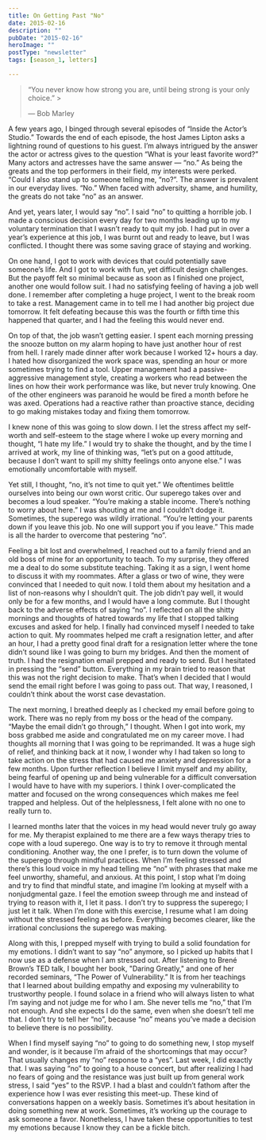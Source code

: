 ```yaml
---
title: On Getting Past "No"
date: 2015-02-16
description: ""
pubDate: "2015-02-16"
heroImage: ""
postType: "newsletter"
tags: [season_1, letters]

---
```



> “You never know how strong you are, until being strong is your only choice.” >
>
> — Bob Marley

A few years ago, I binged through several episodes of “Inside the Actor’s Studio.” Towards the end of each episode, the host James Lipton asks a lightning round of questions to his guest. I’m always intrigued by the answer the actor or actress gives to the question “What is your least favorite word?” Many actors and actresses have the same answer — “no.” As being the  greats and the top performers in their field, my interests were perked. “Could I also stand up to someone telling me, “no?”. The answer is prevalent in our everyday lives. “No.” When faced with adversity, shame, and humility, the greats do not take “no” as an answer.

And yet, years later, I would say “no”. I said “no” to quitting a horrible job. I made a conscious decision every day for two months leading up to my voluntary termination that I wasn’t ready to quit my job. I had put in over a year’s experience at this job, I was burnt out and ready to leave, but I was conflicted. I thought there was some saving grace of staying and working.

On one hand, I got to work with devices that could potentially save someone’s life. And I got to work with fun, yet difficult design challenges. But the payoff felt so minimal because as soon as I finished one project, another one would follow suit. I had no satisfying feeling of having a job well done. I remember after completing a huge project, I went to the break room to take a rest. Management came in to tell me I had another big project due tomorrow. It felt defeating because this was the fourth or fifth time this happened that quarter, and I had the feeling this would never end.

On top of that, the job wasn’t getting easier. I spent each morning pressing the snooze button on my alarm hoping to have just another hour of rest from hell. I rarely made dinner after work because I worked 12+ hours a day. I hated how disorganized the work space was, spending an hour or more sometimes trying to find a tool. Upper management had a passive-aggressive management style, creating a workers who read between the lines on how their work performance was like, but never truly knowing. One of the other engineers was paranoid he would be fired a month before he was axed. Operations had a reactive rather than proactive stance, deciding to go making mistakes today and fixing them tomorrow.

I knew none of this was going to slow down. I let the stress affect my self-worth and self-esteem to the stage where I woke up every morning and thought, “I hate my life.” I would try to shake the thought, and by the time I arrived at work, my line of thinking was, “let’s put on a good attitude, because I don’t want to spill my shitty feelings onto anyone else.” I was emotionally uncomfortable with myself.

Yet still, I thought, “no, it’s not time to quit yet.” We oftentimes belittle ourselves into being our own worst critic. Our superego takes over and becomes a loud speaker. “You’re making a stable income. There’s nothing to worry about here.” I was shouting at me and I couldn’t dodge it. Sometimes, the superego was wildly irrational. “You’re letting your parents down if you leave this job. No one will support you if you leave.” This made is all the harder to overcome that pestering “no”.

Feeling a bit lost and overwhelmed, I reached out to a family friend and an old boss of mine for an opportunity to teach. To my surprise, they offered me a deal to do some substitute teaching. Taking it as a sign, I went home to discuss it with my roommates. After a glass or two of wine, they were convinced that I needed to quit now. I told them about my hesitation and a list of non-reasons why I shouldn’t quit. The job didn’t pay well, it would only be for a few months, and I would have a long commute. But I thought back to the adverse effects of saying “no”. I reflected on all the shitty mornings and thoughts of hatred towards my life that I stopped talking excuses and asked for help. I finally had convinced myself I needed to take action to quit. My roommates helped me craft a resignation letter, and after an hour, I had a pretty good final draft for a resignation letter where the tone didn’t sound like I was going to burn my bridges. And then the moment of truth. I had the resignation email prepped and ready to send. But I hesitated in pressing the “send” button. Everything in my brain tried to reason that this was not the right decision to make. That’s when I decided that I would send the email right before I was going to pass out. That way, I reasoned, I couldn’t think about the worst case devastation.

The next morning, I breathed deeply as I checked my email before going to work. There was no reply from my boss or the head of the company. “Maybe the email didn’t go through,” I thought. When I got into work, my boss grabbed me aside and congratulated me on my career move. I had thoughts all morning that I was going to be reprimanded. It was a huge sigh of relief, and thinking back at it now, I wonder why I had taken so long to take action on the stress that had caused me anxiety and depression for a few months. Upon further reflection I believe I limit myself and my ability, being fearful of opening up and being vulnerable for a difficult conversation I would have to have with my superiors. I think I over-complicated the matter and focused on the wrong consequences which makes me feel trapped and helpless. Out of the helplessness, I felt alone with no one to really turn to.

I learned months later that the voices in my head would never truly go away for me. My therapist explained to me there are a few ways therapy tries to cope with a loud superego. One way is to try to remove it through mental conditioning. Another way, the one I prefer, is to turn down the volume of the superego through mindful practices. When I’m feeling stressed and there’s this loud voice in my head telling me “no” with phrases that make me feel unworthy, shameful, and anxious. At this point, I stop what I’m doing and try to find that mindful state, and imagine I’m looking at myself with a nonjudgmental gaze. I feel the emotion sweep through me and instead of trying to reason with it, I let it pass. I don’t try to suppress the superego; I just let it talk. When I’m done with this exercise, I resume what I am doing without the stressed feeling as before. Everything becomes clearer, like the irrational conclusions the superego was making.

Along with this, I prepped myself with trying to build a solid foundation for my emotions. I didn’t want to say “no” anymore, so I picked up habits that I now use as a defense when I am stressed out. After listening to Brené Brown’s TED talk, I bought her book, "Daring Greatly," and one of her recorded seminars, “The Power of Vulnerability.” It is from her teachings that I learned about building empathy and exposing my vulnerability to trustworthy people. I found solace in a friend who will always listen to what I’m saying and not judge me for who I am. She never tells me “no,” that I’m not enough. And she expects I do the same, even when she doesn’t tell me that. I don’t try to tell her “no”, because “no” means you’ve made a decision to believe there is no possibility.

When I find myself saying “no” to going to do something new, I stop myself and wonder, is it because I’m afraid of the shortcomings that may occur? That usually changes my “no” response to a “yes”. Last week, I did exactly that. I was saying “no” to going to a house concert, but after realizing I had no fears of going and the resistance was just built up from general work stress, I said “yes” to the RSVP. I had a blast and couldn’t fathom after the experience how I was ever resisting this meet-up. These kind of conversations happen on a weekly basis. Sometimes it’s about hesitation in doing something new at work. Sometimes, it’s working up the courage to ask someone a favor. Nonetheless, I have taken these opportunities to test my emotions because I know they can be a fickle bitch.
